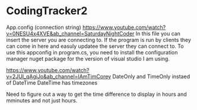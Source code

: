 # CodingTracker2

App.config (connection string) https://www.youtube.com/watch?v=0NESU4x4XVE&ab_channel=SaturdayNightCoder
In this file you can insert the server you are connecting to. If the program is run by clients they can come in here and easuly updatee the server they can connect to.
To use this appconfig in program.cs, you need to install the configuration manager nuget package for the version of visual studio I am using.

https://www.youtube.com/watch?v=2JUI_qAgiJo&ab_channel=IAmTimCorey
DateOnly and TimeOnly instaed of DateTime
DateTime has timezones 

Need to figure out a way to get the time difference to display in hours and mminutes and not just hours.



 
